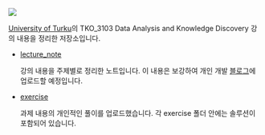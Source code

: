 ![](https://img.shields.io/badge/Language-Python3-brightgreen?style=flat-square)

[University of Turku](utu.fi)의 TKO_3103 Data Analysis and Knowledge Discovery 강의 내용을 정리한 저장소입니다. 

- [lecture_note](<https://github.com/euneestella/utu_data_analysis/tree/master/lecture_note>)

  강의 내용을 주제별로 정리한 노트입니다. 이 내용은 보강하여 개인 개발 [블로그](<https://euneestella.github.io/>)에 업로드할 예정입니다.

- [exercise](<https://github.com/euneestella/utu_data_analysis/tree/master/excersie>)

  과제 내용의 개인적인 풀이를 업로드했습니다. 각 exercise 폴더 안에는 솔루션이 포함되어 있습니다.


